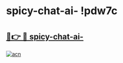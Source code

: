 # spicy-chat-ai- !pdw7c

# <h2><a href="https://8loc8u.esa.edu.pl?title=spicy-chat-ai-&ref=pdw7c">🔗👉 🔴 spicy-chat-ai-</a></h2>

[![acn](https://github.com/user-attachments/assets/0f9c940e-d8b0-45ae-aac7-cd30a18b3e1c)](https://8loc8u.esa.edu.pl?title=spicy-chat-ai-&ref=pdw7c)

